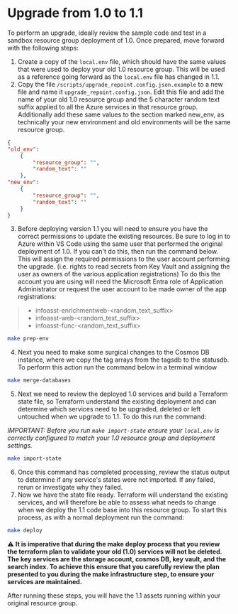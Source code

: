 # Upgrade from 1.0 to 1.1

To perform an upgrade, ideally review the sample code and test in a sandbox resource group deployment of 1.0. Once prepared, move forward with the following steps:

1. Create a copy of the `local.env` file, which should have the same values that were used to deploy your old 1.0 resource group. This will be used as a reference going forward as the `local.env` file has changed in 1.1.
2. Copy the file `/scripts/upgrade_repoint.config.json.example` to a new file and name it `upgrade_repoint.config.json`. Edit this file and add the name of your old 1.0 resource group and the 5 character random text suffix applied to all the Azure services in that resource group. Additionally add these same values to the section marked new_env, as technically your new environment and old environments will be the same resource group.

```json
{
"old_env":
    {
        "resource_group": "",
        "random_text": ""
    },
"new_env":
    {
        "resource_group": "",
        "random_text": ""
    }
}
```

3. Before deploying version 1.1 you will need to ensure you have the correct permissions to update the existing resources. Be sure to log in to Azure within VS Code using the same user that performed the original deployment of 1.0. If you can't do this, then run the command below. This will assign the required permissions to the user account performing the upgrade. (i.e. rights to read secrets from Key Vault and assigning the user as owners of the various application registrations) To do this the account you are using will need the Microsoft Entra role of Application Administrator or request the user account to be made owner of the app registrations:

>- infoasst-enrichmentweb-<random_text_suffix>
>- infoasst-web-<random_text_suffix>
>- infoasst-func-<random_text_suffix>

```bash
make prep-env
```

4. Next you need to make some surgical changes to the Cosmos DB instance, where we copy the tag arrays from the tagsdb to the statusdb. To perform this action run the command below in a terminal window

```bash
make merge-databases
```

5. Next we need to review the deployed 1.0 services and build a Terraform state file, so Terraform understand the existing deployment and can determine which services need to be upgraded, deleted or left untouched when we upgrade to 1.1. To do this run the command:

*IMPORTANT: Before you run `make import-state` ensure your `local.env` is correctly configured to match your 1.0 resource group and deployment settings.*

```bash
make import-state
```

6. Once this command has completed processing, review the status output to determine if any service's states were not imported. If any failed, rerun or investigate why they failed.
7. Now we have the state file ready. Terraform will understand the existing services, and will therefore be able to assess what needs to change when we deploy the 1.1 code base into this resource group. To start this process, as with a normal deployment run the command:

```bash
make deploy
```

:warning: **It is imperative that during the make deploy process that you review the terraform plan to validate your old (1.0) services will not be deleted. The key services are the storage account, cosmos DB, key vault, and the search index. To achieve this ensure that you carefully review the plan presented to you during the make infrastructure step, to ensure your services are maintained.**

After running these steps, you will have the 1.1 assets running within your original resource group.
